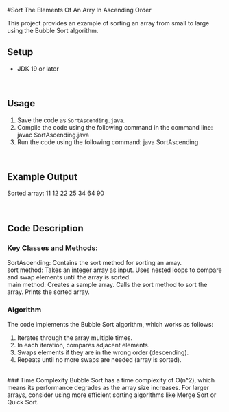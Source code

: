 #Sort The Elements Of An Arry In Ascending Order

This project provides an example of sorting an array from small to large using the Bubble Sort algorithm.
<br>

## Setup

- JDK 19 or later

<br>

## Usage

1. Save the code as `SortAscending.java`.
2. Compile the code using the following command in the command line: javac SortAscending.java
3. Run the code using the following command: java SortAscending

<br>

## Example Output
Sorted array:
11 12 22 25 34 64 90

<br>

## Code Description
### Key Classes and Methods:
SortAscending: Contains the sort method for sorting an array.
<br>
sort method:
Takes an integer array as input.
Uses nested loops to compare and swap elements until the array is sorted.
<br>
main method:
Creates a sample array.
Calls the sort method to sort the array.
Prints the sorted array.
<br>
### Algorithm
The code implements the Bubble Sort algorithm, which works as follows: <br>
1. Iterates through the array multiple times. <br>
2. In each iteration, compares adjacent elements. <br>
3. Swaps elements if they are in the wrong order (descending). <br>
4. Repeats until no more swaps are needed (array is sorted). <br>
<br>
### Time Complexity
Bubble Sort has a time complexity of O(n^2), which means its performance degrades as the array size increases. For larger arrays, consider using more efficient sorting algorithms like Merge Sort or Quick Sort.
